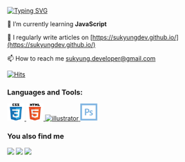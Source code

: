 <!-- <h1 align="center">Hi 👋, I'm sukyungdev</h1>
<h3 align="center">A passionate frontend developer from Korea</h3> -->

<div align = "left">

[![Typing SVG](https://readme-typing-svg.herokuapp.com?font=Mukta&size=40&duration=4500&vCenter=true&width=500&height=70&lines=Hello!+I'm+sukyungdev%E2%AD%90%EF%B8%8F;I+am+interested+in+web)](https://git.io/typing-svg)

🌱 I’m currently learning **JavaScript**

📝 I regularly write articles on [https://sukyungdev.github.io/](https://sukyungdev.github.io/)

📫 How to reach me sukyung.developer@gmail.com

<!--
<p> <img src="https://komarev.com/ghpvc/?username=sukyungdev&label=Profile%20views&color=0e75b6&style=flat" alt="sukyungdev" /> </p> -->

[![Hits](https://hits.seeyoufarm.com/api/count/incr/badge.svg?url=https%3A%2F%2Fgithub.com%2Fsukyungdev&count_bg=%231EACEB&title_bg=%23555555&icon=&icon_color=%23E7E7E7&title=hits&edge_flat=false)](https://hits.seeyoufarm.com)
<br />

<h3>Languages and Tools:</h3>
<p> <a href="https://www.w3schools.com/css/" target="_blank" rel="noreferrer"> <img src="https://raw.githubusercontent.com/devicons/devicon/master/icons/css3/css3-original-wordmark.svg" alt="css3" width="40" height="40"/> </a> <a href="https://www.w3.org/html/" target="_blank" rel="noreferrer"> <img src="https://raw.githubusercontent.com/devicons/devicon/master/icons/html5/html5-original-wordmark.svg" alt="html5" width="40" height="40"/> </a> <a href="https://www.adobe.com/in/products/illustrator.html" target="_blank" rel="noreferrer"> <img src="https://www.vectorlogo.zone/logos/adobe_illustrator/adobe_illustrator-icon.svg" alt="illustrator" width="40" height="40"/> </a> <a href="https://www.photoshop.com/en" target="_blank" rel="noreferrer"> <img src="https://raw.githubusercontent.com/devicons/devicon/master/icons/photoshop/photoshop-line.svg" alt="photoshop" width="40" height="40"/> </a> </p>


<h3>You also find me</h3>
<!-- <a href="https://sukyungdev.github.io/" target="_blank"><img src="https://img.shields.io/badge/Blog-FC60A8?style=flat-square&logo=GitHub&logoColor=white"/></a> -->
<a href="https://velog.io/@sukyungdev" target="_blank"><img src="https://img.shields.io/badge/Velog-20C997?style=flat-square&logo=Velog&logoColor=white"/></a>
<a href="https://codemate.kr/@sukyungdev" target="_blank"><img src="https://img.shields.io/badge/codemate-ffffff?style=flat-square&logo=&logoColor=383c4b"/></a>
<a href="https://www.frontendmentor.io/profile/sukyungdev" target="_blank"><img src="https://img.shields.io/badge/FrontendMentor-3F54A3?style=flat-square&logo=Frontend Mentor&logoColor=FFFFFF"/></a>

<br />

<!-- ![](https://raw.githubusercontent.com/sukyungdev/github-stats-transparent/output/generated/overview.svg)
![](https://raw.githubusercontent.com/sukyungdev/github-stats-transparent/output/generated/languages.svg) -->

</div>
